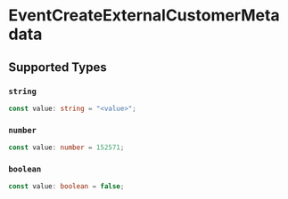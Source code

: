 # EventCreateExternalCustomerMetadata


## Supported Types

### `string`

```typescript
const value: string = "<value>";
```

### `number`

```typescript
const value: number = 152571;
```

### `boolean`

```typescript
const value: boolean = false;
```

